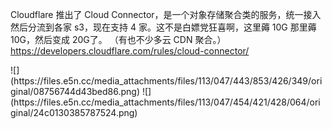 <p>Cloudflare 推出了 Cloud Connector，是一个对象存储聚合类的服务，统一接入然后分流到各家 s3，现在支持 4 家。这不是白嫖党狂喜啊，这里薅 10G 那里薅 10G，然后变成 20G了。 （有也不少多云 CDN 聚合。）<a href="https://developers.cloudflare.com/rules/cloud-connector/" target="_blank" rel="nofollow noopener" translate="no"><span class="invisible">https://</span><span class="ellipsis">developers.cloudflare.com/rule</span><span class="invisible">s/cloud-connector/</span></a></p>
![](https://files.e5n.cc/media_attachments/files/113/047/443/853/426/349/original/08756744d43bed86.png)
![](https://files.e5n.cc/media_attachments/files/113/047/454/421/428/064/original/24c0130385787524.png)